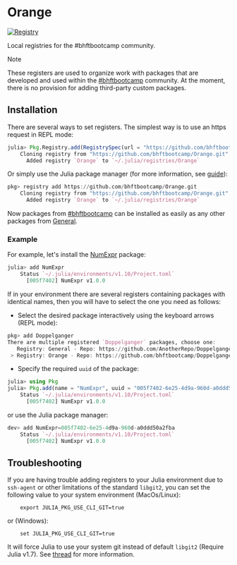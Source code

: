 # Orange

[![Registry](https://img.shields.io/badge/registry-Orange-orange)](https://github.com/bhftbootcamp/Orange)

Local registries for the #bhftbootcamp community.

> [!NOTE]  
> These registers are used to organize work with packages that are developed and used within the [#bhftbootcamp](https://github.com/bhftbootcamp) community.
> At the moment, there is no provision for adding third-party custom packages.

## Installation

There are several ways to set registers. The simplest way is to use an https request in REPL mode:

```julia
julia> Pkg.Registry.add(RegistrySpec(url = "https://github.com/bhftbootcamp/Orange.git"))
    Cloning registry from "https://github.com/bhftbootcamp/Orange.git"
      Added registry `Orange` to `~/.julia/registries/Orange`
```

Or simply use the Julia package manager (for more information, see [guide](https://pkgdocs.julialang.org/v1/getting-started/#Basic-Usage)):

```julia
pkg> registry add https://github.com/bhftbootcamp/Orange.git
    Cloning registry from "https://github.com/bhftbootcamp/Orange.git"
      Added registry `Orange` to `~/.julia/registries/Orange`
```

Now packages from [#bhftbootcamp](https://github.com/bhftbootcamp) can be installed as easily as any other packages from [General](https://github.com/JuliaRegistries/General).

### Example

For example, let's install the [NumExpr](https://github.com/bhftbootcamp/NumExpr.jl) package:
```julia
julia> add NumExpr
    Status `~/.julia/environments/v1.10/Project.toml`
      [005f7402] NumExpr v1.0.0
```

If in your environment there are several registers containing packages with identical names, then you will have to select the one you need as follows:
- Select the desired package interactively using the keyboard arrows (REPL mode):
```julia
pkg> add Doppelganger
There are multiple registered `Doppelganger` packages, choose one:
   Registry: General - Repo: https://github.com/AnotherRepo/Doppelganger.jl.git - UUID: ada51f47-0e8a-4e94-b9b4-d01a47782803
 > Registry: Orange - Repo: https://github.com/bhftbootcamp/Doppelganger.jl.git - UUID: d0ee2183-bfee-4e2e-aa29-8fe0fc006c23
```

- Specify the required `uuid` of the package:
```julia
julia> using Pkg
julia> Pkg.add(name = "NumExpr", uuid = "005f7402-6e25-4d9a-960d-a0ddd50a2fba")
    Status `~/.julia/environments/v1.10/Project.toml`
      [005f7402] NumExpr v1.0.0
```
or use the Julia package manager:
```julia
dev> add NumExpr=005f7402-6e25-4d9a-960d-a0ddd50a2fba
    Status `~/.julia/environments/v1.10/Project.toml`
      [005f7402] NumExpr v1.0.0
```

## Troubleshooting

If you are having trouble adding registers to your Julia environment due to `ssh-agent` or other limitations of the standard `libgit2`, you can set the following value to your system environment (MacOs/Linux):
```shell
    export JULIA_PKG_USE_CLI_GIT=true
```
or (Windows):
```shell
    set JULIA_PKG_USE_CLI_GIT=true
```
It will force Julia to use your system git instead of default `libgit2` (Require Julia v1.7).
See [thread](https://discourse.julialang.org/t/julia-repl-is-ignoring-my-ssh-config-file/65287/6) for more information.
